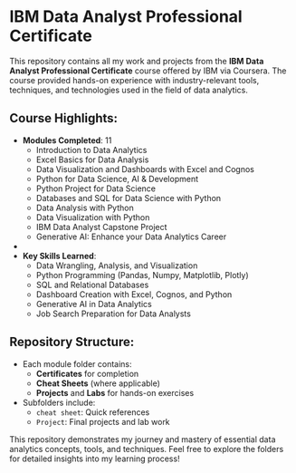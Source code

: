 # IBM Data Analyst Professional Certificate

This repository contains all my work and projects from the **IBM Data Analyst Professional Certificate** course offered by IBM via Coursera. The course provided hands-on experience with industry-relevant tools, techniques, and technologies used in the field of data analytics. 

## Course Highlights:
- **Modules Completed**: 11 
  - Introduction to Data Analytics
  - Excel Basics for Data Analysis
  - Data Visualization and Dashboards with Excel and Cognos
  - Python for Data Science, AI & Development
  - Python Project for Data Science
  - Databases and SQL for Data Science with Python
  - Data Analysis with Python
  - Data Visualization with Python
  - IBM Data Analyst Capstone Project
  - Generative AI: Enhance your Data Analytics Career
-
- **Key Skills Learned**:
  - Data Wrangling, Analysis, and Visualization
  - Python Programming (Pandas, Numpy, Matplotlib, Plotly)
  - SQL and Relational Databases
  - Dashboard Creation with Excel, Cognos, and Python
  - Generative AI in Data Analytics
  - Job Search Preparation for Data Analysts

## Repository Structure:
- Each module folder contains:
  - **Certificates** for completion
  - **Cheat Sheets** (where applicable)
  - **Projects** and **Labs** for hands-on exercises
- Subfolders include:
  - `cheat sheet`: Quick references
  - `Project`: Final projects and lab work

This repository demonstrates my journey and mastery of essential data analytics concepts, tools, and techniques. Feel free to explore the folders for detailed insights into my learning process!

